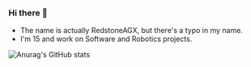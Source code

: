 ### Hi there 👋
- The name is actually RedstoneAGX, but there's a typo in my name.
- I'm 15 and work on Software and Robotics projects.

![Anurag's GitHub stats](https://github-readme-stats.vercel.app/api?username=RestoneAGX&theme=onedark&show_icons=true)
